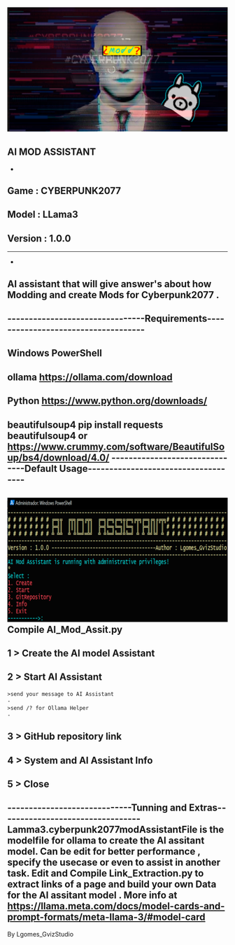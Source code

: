 ![My Image](sdfwerwer.png)
--------------------------------------------------------------------------------
AI MOD ASSISTANT
-------------------------------------------------------------------------------- 
-                                                                               
Game : CYBERPUNK2077
-
Model : LLama3
-
Version : 1.0.0
-
-------------------------------------------------------------------------------- 
-
AI assistant that will give answer's about how Modding and create Mods for Cyberpunk2077 . 
-  
--------------------------------Requirements------------------------------------
-
Windows PowerShell 
-
ollama 
https://ollama.com/download
-
Python 
https://www.python.org/downloads/
-
beautifulsoup4 
pip install requests beautifulsoup4
or
https://www.crummy.com/software/BeautifulSoup/bs4/download/4.0/
-------------------------------Default Usage------------------------------------
-
![My Image](fdgwerwtert.png)
Compile AI_Mod_Assit.py
- 
1 > Create the AI model Assistant
-
2 > Start AI Assistant  
-
    >send your message to AI Assistant 
    - 
    >send /? for Ollama Helper
    -
3 > GitHub repository link
-
4 > System and AI Assistant Info
-
5 > Close 
-
-----------------------------Tunning and Extras---------------------------------
Lamma3.cyberpunk2077modAssistantFile is the modelfile for ollama  to create the AI assitant model.
Can be edit for better performance , specify the usecase or even to assist in another task.
Edit and Compile Link_Extraction.py to extract links of a page and build your own Data for the AI assitant model .
More info at https://llama.meta.com/docs/model-cards-and-prompt-formats/meta-llama-3/#model-card
--------------------------------------------------------------------------------
By Lgomes_GvizStudio




